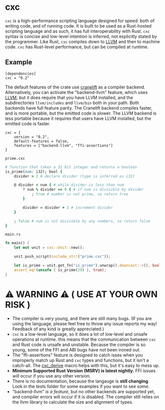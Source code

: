 # cxc
`cxc` is a high-performance scripting language designed for speed: both of writing code, and of running code. It is built to be used as a Rust-hosted scripting language and as such, it has full interoperability with Rust. `cxc` syntax is concise and low-level intention is inferred, not explicitly stated by the programmer. Like Rust, `cxc` compiles down to [LLVM](https://llvm.org) and then to machine code. `cxc` has Rust-level performance, but can be compiled at runtime.

## Example

```
[dependencies]
cxc = "0.2"
```

The default features of the crate use [cranelift](https://cranelift.dev/) as a compiler backend. Alternatively, you can activate the "backend-llvm" feature, which uses [LLVM](https://llvm.org/), but it does require that you have LLVM installed, and the subdirectories `llvm/includes` and `llvm/bin` both in your path. Both backends have full feature parity. The Cranelift backend compiles faster, and is more portable, but the emitted code is slower. The LLVM backend is less portable because it requires that users have LLVM installed, but the emitted code is faster.

```
cxc = {
    version = "0.2",
    default-features = false, 
    features = ["backend-llvm", "ffi-assertions"]
}
```

`prime.cxc`
```ruby
# function that takes a 32 bit integer and returns a boolean
is_prime(num: i32); bool {
    divider = 2 # declare divider (type is inferred as i32)

    @ divider < num { # while divider is less than num
        ? num % divider == 0 { # if num is divisible by divider
            ; true # number is not prime, so return true
        }

        divider = divider + 1 # increment divider
    }

    ; false # num is not divisible by any numbers, so return false
}
```

`main.rs`
```rust
fn main() {
    let mut unit = cxc::Unit::new();

    unit.push_script(include_str!("prime.cxc"));

    let is_prime = unit.get_fn("is_prime").unwrap().downcast::<(), bool>();
    assert_eq!(unsafe { is_prime(29) }, true);
}
```

# ⚠️ WARNING ⚠️  ( USE AT YOUR OWN RISK )
* The compiler is very young, and there are still many bugs. (If you are using the language, please feel free to throw any issue reports my way! Feedback of any kind is greatly appreciated.)
* `cxc` is a low-level language, so it does a lot of low-level and unsafe operations at runtime. this means that the communication between `cxc` and Rust code is unsafe and unstable. Because the compiler is so young, some of the FFI and ABI bugs have not been ironed out.
* The "ffi-assertions" feature is designed to catch isses when you improperly match up Rust and `cxc` types and functions, but it isn't a catch-all. The [cxc_derive](https://github.com/amjoshuamichael/cxc_derive) macro helps with this, but it's easy to mess up.
* **Minimum Supported Rust Version (MSRV) is latest nightly.** FFI issues *will* occur if you use any other version.
* There is no documentation, because the langauge is **still changing**. Look in the tests folder for some examples if you want to see some.
* "backend-llvm" *is a feature*, but no other backends are supported yet, and compiler errors will occur if it is disabled. The compiler still relies on the llvm library to calculate the size and alignment of types.

